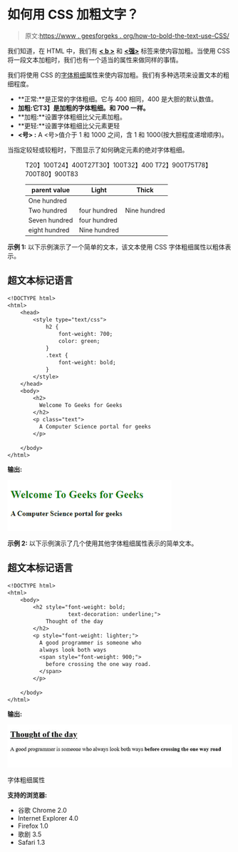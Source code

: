 # 如何用 CSS 加粗文字？

> 原文:[https://www . geesforgeks . org/how-to-bold-the-text-use-CSS/](https://www.geeksforgeeks.org/how-to-bold-the-text-using-css/)

我们知道，在 HTML 中，我们有 [**< b >**](https://www.geeksforgeeks.org/html-b-tag/) 和 [**<强>**](https://www.geeksforgeeks.org/html-strong-tag/) 标签来使内容加粗。当使用 CSS 将一段文本加粗时，我们也有一个适当的属性来做同样的事情。

我们将使用 CSS 的[字体粗细](https://www.geeksforgeeks.org/css-font-weight-property/)属性来使内容加粗。我们有多种选项来设置文本的粗细程度。

*   **正常:**是正常的字体粗细。它与 400 相同，400 是大胆的默认数值。
*   **加粗:**它**T3】是加粗的字体粗细。和 700 一样。**
*   **加粗:**设置字体粗细比父元素加粗。
*   **更轻:**设置字体粗细比父元素更轻
*   **<号> :** A <号>值介于 1 和 1000 之间，含 1 和 1000(按大胆程度递增顺序)。

当指定较轻或较粗时，下图显示了如何确定元素的绝对字体粗细。

<figure class="table">T20】100T24】400T27T30】100T32】400 T72】900T75T78】700T80】900T83

| **parent value** | **Light** | **Thick** |
| --- | --- | --- |
| One hundred |
| Two hundred | four hundred | Nine hundred |
| Seven hundred | four hundred |
| eight hundred | Nine hundred |

</figure>

**示例 1:** 以下示例演示了一个简单的文本，该文本使用 CSS 字体粗细属性以粗体表示。

## 超文本标记语言

```
<!DOCTYPE html>
<html>
    <head>
        <style type="text/css">
            h2 {
                font-weight: 700;
                color: green;
            }
            .text {
                font-weight: bold;
            }
        </style>
    </head>
    <body>
        <h2>
          Welcome To Geeks for Geeks
        </h2>
        <p class="text">
          A Computer Science portal for geeks
        </p>

    </body>
</html>
```

**输出:**

![](img/5f0382ceb1607c2f2aacfd7f9d2ce461.png)

**示例 2:** 以下示例演示了几个使用其他字体粗细属性表示的简单文本。

## 超文本标记语言

```
<!DOCTYPE html>
<html>
    <body>
        <h2 style="font-weight: bold;
                   text-decoration: underline;">
            Thought of the day
        </h2>
        <p style="font-weight: lighter;">
          A good programmer is someone who
          always look both ways
          <span style="font-weight: 900;">
            before crossing the one way road.
          </span>
        </p>

    </body>
</html>
```

**输出:**

![](img/5e1c553120e619d2470029b7fdb8d9d5.png)

字体粗细属性

**支持的浏览器:**

*   谷歌 Chrome 2.0
*   Internet Explorer 4.0
*   Firefox 1.0
*   歌剧 3.5
*   Safari 1.3